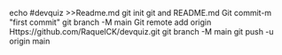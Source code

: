 echo #devquiz >>Readme.md
git init
git and README.md
Git commit-m "first commit"
git branch -M main
Git remote add origin Https://github.com/RaquelCK/devquiz.git
git branch -M main
git push -u origin main
